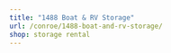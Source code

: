 ```yaml
---
title: "1488 Boat & RV Storage"
url: /conroe/1488-boat-and-rv-storage/
shop: storage rental
---
```

